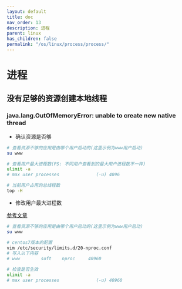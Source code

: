 ```yaml
---
layout: default
title: doc
nav_order: 13
description: 进程
parent: linux
has_children: false
permalink: "/os/linux/process/process/"
---
```


# 进程

## 没有足够的资源创建本地线程

### java.lang.OutOfMemoryError: unable to create new native thread

- 确认资源是否够

```bash
# 查看资源不够的应用是由哪个用户启动的(这里示例为www用户启动)
su www

# 查看用户最大进程数(PS: 不同用户查看到的最大用户进程数不一样)
ulimit -a
# max user processes              (-u) 4096

# 当前用户占用的总线程数
top -H 

```

- 修改用户最大进程数

[参考文章](https://www.cnblogs.com/operationhome/p/11966041.html)

```bash
# 查看资源不够的应用是由哪个用户启动的(这里示例为www用户启动)
su www

# centos7版本的配置
vim /etc/security/limits.d/20-nproc.conf
# 写入以下内容
# www        soft    nproc     40960

# 检查是否生效
ulimit -a
# max user processes              (-u) 40960

```
